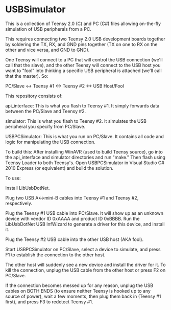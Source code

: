 USBSimulator
============

This is a collection of Teensy 2.0 (C) and PC (C#) files allowing on-the-fly simulation of USB peripherals from a PC.

This requires connecting two Teensy 2.0 USB development boards together by soldering the TX, RX, and GND pins together (TX on one to RX on the other and vice versa, and GND to GND).

One Teensy will connect to a PC that will control the USB connection (we'll call that the slave), and the other Teensy will connect to the USB host you want to "fool" into thinking a specific USB peripheral is attached (we'll call that the master). So:

PC/Slave <-> Teensy #1 <-> Teensy #2 <-> USB Host/Fool

This repository consists of:

api_interface:  This is what you flash to Teensy #1. It simply forwards data between the PC/Slave and Teensy #2.

simulator:      This is what you flash to Teensy #2. It simulates the USB peripheral you specify from PC/Slave.

USBPCSimulator: This is what you run on PC/Slave. It contains all code and logic for manipulating the USB connection.

To build this:
After installing WinAVR (used to build Teensy source), go into the api_interface and simulator directories and run "make." Then flash using Teensy Loader to both Teensy's.
Open USBPCSimulator in Visual Studio C# 2010 Express (or equivalent) and build the solution.

To use:

Install LibUsbDotNet.

Plug two USB A<->mini-B cables into Teensy #1 and Teensy #2, respectively.

Plug the Teensy #1 USB cable into PC/Slave. It will show up as an unknown device with vendor ID 0xAAAA and product ID 0xBBBB. Run the LibUsbDotNet USB InfWizard to generate a driver for this device, and install it.

Plug the Teensy #2 USB cable into the other USB host (AKA fool).

Start USBPCSimulator on PC/Slave, select a device to simulate, and press F1 to establish the connection to the other host.

The other host will suddenly see a new device and install the driver for it. To kill the connection, unplug the USB cable from the other host or press F2 on PC/Slave.

If the connection becomes messed up for any reason, unplug the USB cables on BOTH ENDS (to ensure neither Teensy is hooked up to any source of power), wait a few moments, then plug them back in (Teensy #1 first), and press F3 to redetect Teensy #1.
